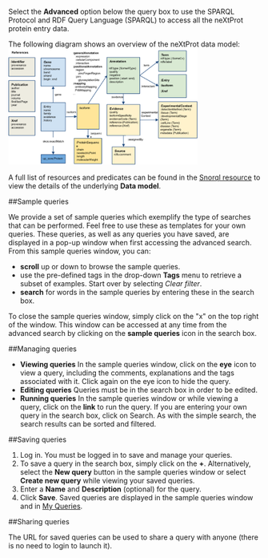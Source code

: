 
Select the **Advanced** option below the query box to use the SPARQL Protocol and RDF Query Language (SPARQL) to access all the neXtProt protein entry data.

The following diagram shows an overview of the neXtProt data model:
<img width="75%" src="https://raw.githubusercontent.com/calipho-sib/nextprot-docs/master/pages/assets/rdf-model.png"/>

A full list of resources and predicates can be found in the [Snorql resource](http://snorql.nextprot.org/help/doc/introduction) to view the details of the underlying **Data model**.

##Sample queries

We provide a set of sample queries which exemplify the type of searches that can be performed. Feel free to use these as templates for your own queries. These queries, as well as any queries you have saved, are displayed in a pop-up window when first accessing the advanced search. From this sample queries window, you can:

* **scroll** up or down to browse the sample queries.
* use the pre-defined tags in the drop-down **Tags** menu to retrieve a subset of examples. Start over by selecting *Clear filter*.
* **search** for words in the sample queries by entering these in the search box.

To close the sample queries window, simply click on the "x" on the top right of the window. This window can be accessed at any time from the advanced search by clicking on the **sample queries** icon in the search box.

##Managing queries

* **Viewing queries** In the sample queries window, click on the **eye** icon to view a query, including the comments, explanations and the tags associated with it. Click again on the eye icon to hide the query.
* **Editing queries** Queries must be in the search box in order to be edited.
* **Running queries** In the sample queries window or while viewing a query, click on the **link** to run the query. If you are entering your own query in the search box, click on Search. As with the simple search, the search results can be sorted and filtered.

##Saving queries

1. Log in. You must be logged in to save and manage your queries.
2. To save a query in the search box, simply click on the **+**. Alternatively, select the **New query** button in the sample queries window or select **Create new query** while viewing your saved queries.
3. Enter a **Name** and **Description** (optional) for the query.
4. Click **Save**. Saved queries are displayed in the sample queries window and in [My Queries](user/queries).

##Sharing queries

The URL for saved queries can be used to share a query with anyone (there is no need to login to launch it).
